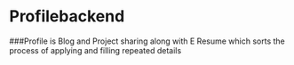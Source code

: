 # Profilebackend
###Profile is Blog and Project sharing along with E Resume which sorts the process of applying and filling repeated details
